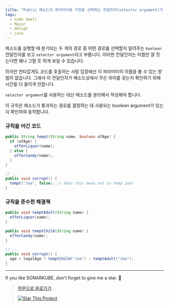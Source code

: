 ```yaml
---
title: "Public 메소드의 파라미터에 구현을 선택하는 전달인자(selector argument)가 들어가면 안됩니다."
tags:
  - Code Smell
  - Major
  - design
  - java
---
```


메소드를 실행할 때 분기되는 두 개의 경로 중 어떤 경로를 선택할지 알려주는 `boolean` 전달인자를 보고 `selector argument`라고 부릅니다.
이러한 전달인자는 이름만 잘 짓는다면 꽤나 그럴 듯 하게 보일 수 있습니다.

하지만 안타깝게도 코드를 호출하는 사람 입장에선 이 파라미터의 이름을 볼 수 있는 방법이 없습니다.
그래서 이 전달인자가 메소드상에서 무슨 의미를 갖는지 확인하기 위해 시간을 더 들이게 만듭니다.

`selector argument`를 사용하는 대신 메소드를 분리해서 작성해야 합니다.

이 규칙은 메소드가 통과하는 경로를 결정하는 데 사용되는 boolean argument가 있는지 확인하여 동작합니다.

### 규칙을 어긴 코드

```java
public String tempt(String name, boolean ofAge) {
  if (ofAge) {
    offerLiquor(name);
  } else {
    offerCandy(name);
  }
}

// ...
public void corrupt() {
  tempt("Joe", false); // does this mean not to temp Joe?
}
```

### 규칙을 준수한 해결책

```java
public void temptAdult(String name) {
  offerLiquor(name);
}

public void temptChild(String name) {
  offerCandy(name);
}

// ...
public void corrupt() {
  age < legalAge ? temptChild("Joe") : temptAdult("Joe");
}
```

---

If you like SONARKUBE, don't forget to give me a star. :star2:

> [원문으로 바로가기](https://rules.sonarsource.com/java/tag/design/RSPEC-3306)

> [![Star This Project](https://img.shields.io/github/stars/kantabile/sonarkube.svg?label=Stars&style=social)](https://github.com/kantabile/sonarkube)
